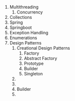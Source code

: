 1. Multithreading
	1. Concurrency
2. Collections
3. Spring
4. Springboot
5. Exception Handling
6. Enumerations
7. Design Patterns
	1. Creational Design Patterns
		1. Factory
		2. Abstract Factory
		3. Prototype
		4. Builder
		5. Singleton
	2. 
	3. 
	4. Builder
	5. 